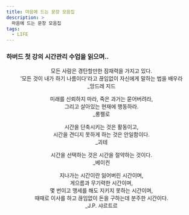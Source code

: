 ```yaml
---
title: 마음에 드는 문장 모음집
description: >
  마음에 드는 문장 모음집
tags:
  - LIFE
---
```


### 하버드 첫 강의 시간관리 수업을 읽으며..

<p align='center'>모든 사람은 경탄할만한 잠재력을 가지고 있다.<br/>
'모든 것이 내가 하기 나름이다'라고 끊임없이 자신에게 말하는 법을 배우라<br/>
_앙드레 지드</p>

<p align='center'>미래를 신뢰하지 마라, 죽은 과거는 묻어버려라,<br/>
그리고 살아있는 현재에 행동하라.<br/>
_롱펠로</p>

<p align='center'>시간을 단축시키는 것은 활동이고,<br/>
시간을 견디지 못하게 하는 것은 안일함이다.<br/>
_괴테</p>

<p align='center'>시간을 선택하는 것은 시간을 절약하는 것이다.<br/>
_베이컨</p>

<p align='center'>지나가는 시간이란 잃어버린 시간이며,<br/>
게으름과 무기력한 시간이며,<br/>
몇 번이고 맹세를 해도 지키지 못하는 시간이며,<br/>
때때로 이사를 하고 끊임없이 돈을 구하는데 분주한 시간이다.<br/>
_J.P. 샤르트르</p>

